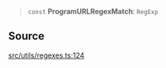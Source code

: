 > `const` **ProgramURLRegexMatch**: `RegExp`

## Source

[src/utils/regexes.ts:124](https://github.com/bhavjitChauhan/khan-api/blob/214cc6672777162cd3ec638a3ad3a22f7fe37e04/src/utils/regexes.ts#L124)
